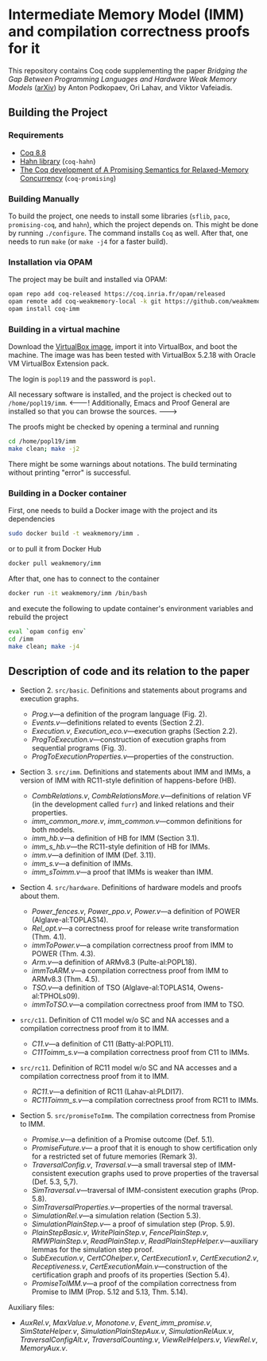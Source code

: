# Intermediate Memory Model (IMM) and compilation correctness proofs for it

This repository contains Coq code supplementing the paper *Bridging the Gap Between Programming Languages and Hardware Weak Memory Models*
([arXiv](https://arxiv.org/abs/1807.07892)) by Anton Podkopaev, Ori Lahav, and Viktor Vafeiadis.

## Building the Project

### Requirements
* [Coq 8.8](https://coq.inria.fr)
* [Hahn library](https://github.com/vafeiadis/hahn) (`coq-hahn`)
* [The Coq development of A Promising Semantics for Relaxed-Memory Concurrency](https://github.com/anlun/promising-coq/tree/opam_red) (`coq-promising`)

### Building Manually

To build the project, one needs to install some libraries (`sflib`, `paco`, `promising-coq`, and `hahn`), which the project
depends on. This might be done by running `./configure`.
The command installs `Coq` as well. After that, one needs to run `make` (or `make -j4` for a faster build).

### Installation via OPAM
The project may be built and installed via OPAM:
```bash
opam repo add coq-released https://coq.inria.fr/opam/released
opam remote add coq-weakmemory-local -k git https://github.com/weakmemory/local-coq-opam-archive
opam install coq-imm
```

### Building in a virtual machine
Download the [VirtualBox image](http://podkopaev.net/popl19-imm-artifact), import it into VirtualBox, and boot the machine.
The image was has been tested with VirtualBox 5.2.18 with Oracle VM VirtualBox Extension pack.

The login is `popl19` and the password is `popl`.

All necessary software is installed, and the project is checked out to `/home/popl19/imm`.
<---!
Additionally, Emacs and Proof General are installed so that you can browse the sources.
--->

The proofs might be checked by opening a terminal and running
```bash
cd /home/popl19/imm
make clean; make -j2
```
There might be some warnings about notations. The build terminating without printing "error" is successful.

### Building in a Docker container
First, one needs to build a Docker image with the project and its dependencies
```bash
sudo docker build -t weakmemory/imm .
```
or to pull it from Docker Hub
```bash
docker pull weakmemory/imm
```
After that, one has to connect to the container

```bash
docker run -it weakmemory/imm /bin/bash
```
and execute the following to update container's environment variables
and rebuild the project
```bash
eval `opam config env`
cd /imm
make clean; make -j4
```

## Description of code and its relation to the paper
* Section 2. `src/basic`. Definitions and statements about programs and execution graphs.
  - *Prog.v*—a definition of the program language (Fig. 2).
  - *Events.v*—definitions related to events (Section 2.2).
  - *Execution.v*, *Execution\_eco.v*—execution graphs (Section 2.2).
  - *ProgToExecution.v*—construction of execution graphs from sequential programs (Fig. 3).
  - *ProgToExecutionProperties.v*—properties of the construction.

* Section 3. `src/imm`. Definitions and statements about IMM
and IMMs, a version of IMM with RC11-style definition of happens-before (HB).
  - *CombRelations.v*, *CombRelationsMore.v*—definitions of relation VF (in the development called `furr`)
     and linked relations and their properties.
  - *imm\_common\_more.v*, *imm\_common.v*—common definitions for both models.
  - *imm\_hb.v*—a definition of HB for IMM (Section 3.1).
  - *imm\_s\_hb.v*—the RC11-style definition of HB for IMMs.
  - *imm.v*—a definition of IMM (Def. 3.11).
  - *imm\_s.v*—a definition of IMMs.
  - *imm\_sToimm.v*—a proof that IMMs is weaker than IMM.

* Section 4. `src/hardware`. Definitions of hardware models and proofs about them.
  - *Power\_fences.v*,
    *Power\_ppo.v*,
    *Power.v*—a definition of POWER (Alglave-al:TOPLAS14).
  - *Rel\_opt.v*—a correctness proof for release write transformation (Thm. 4.1).
  - *immToPower.v*—a compilation correctness proof from IMM to POWER (Thm. 4.3).
  - *Arm.v*—a definition of ARMv8.3 (Pulte-al:POPL18).
  - *immToARM.v*—a compilation correctness proof from IMM to ARMv8.3 (Thm. 4.5).
  - *TSO.v*—a definition of TSO (Alglave-al:TOPLAS14, Owens-al:TPHOLs09).
  - *immToTSO.v*—a compilation correctness proof from IMM to TSO.

* `src/c11`. Definition of C11 model w/o SC and NA accesses and a compilation correctness proof from it to IMM.
  - *C11.v*—a definition of C11 (Batty-al:POPL11).
  - *C11Toimm\_s.v*—a compilation correctness proof from C11 to IMMs.

* `src/rc11`. Definition of RC11 model w/o SC and NA accesses and a compilation correctness proof from it to IMM.
  - *RC11.v*—a definition of RC11 (Lahav-al:PLDI17).
  - *RC11Toimm\_s.v*—a compilation correctness proof from RC11 to IMMs.

* Section 5. `src/promiseToImm`. The compilation correctness from Promise to IMM.
  - *Promise.v*—a definition of a Promise outcome (Def. 5.1).
  - *PromiseFuture.v*— a proof that it is enough to show certification
    only for a restricted set of future memories (Remark 3).
  - *TraversalConfig.v*, *Traversal.v*—a small traversal step of IMM-consistent execution graphs
      used to prove properties of the traversal (Def. 5.3, 5,7).
  - *SimTraversal.v*—traversal of IMM-consistent execution graphs (Prop. 5.8).
  - *SimTraversalProperties.v*—properties of the normal traversal.
  - *SimulationRel.v*—a simulation relation (Section 5.3).
  - *SimulationPlainStep.v*— a proof of simulation step (Prop. 5.9).
  - *PlainStepBasic.v*,
    *WritePlainStep.v*,
    *FencePlainStep.v*,
    *RMWPlainStep.v*,
    *ReadPlainStep.v*,
    *ReadPlainStepHelper.v*—auxiliary lemmas for the simulation step proof.
  - *SubExecution.v*,
    *CertCOhelper.v*,
    *CertExecution1.v*,
    *CertExecution2.v*,
    *Receptiveness.v*, *CertExecutionMain.v*—construction of the certification graph and proofs of its properties (Section 5.4).
  - *PromiseToIMM.v*—a proof of the compilation correctness from Promise to IMM (Prop. 5.12 and 5.13, Thm. 5.14).

Auxiliary files:
- *AuxRel.v*,
*MaxValue.v*,
*Monotone.v*,
*Event\_imm\_promise.v*,
*SimStateHelper.v*,
*SimulationPlainStepAux.v*,
*SimulationRelAux.v*,
*TraversalConfigAlt.v*,
*TraversalCounting.v*,
*ViewRelHelpers.v*,
*ViewRel.v*,
*MemoryAux.v*.
